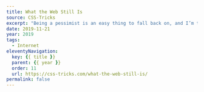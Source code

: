 ```yaml
---
title: What the Web Still Is
source: CSS-Tricks
excerpt: "Being a pessimist is an easy thing to fall back on, and I’m trying to be better about it. As we close the year out, I thought it would be a good exercise to take stock of the state of the web and count our blessings"
date: 2019-11-21
year: 2019
tags:
  - Internet
eleventyNavigation:
  key: {{ title }}
  parent: {{ year }}
  order: 11
  url: https://css-tricks.com/what-the-web-still-is/
permalink: false
---
```

